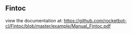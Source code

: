 ## Fintoc

 view the documentation at: https://github.com/rocketbot-cl/Fintoc/blob/master/example/Manual_Fintoc.pdf